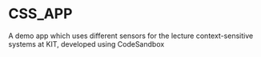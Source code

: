 # CSS_APP
A demo app which uses different sensors for the lecture context-sensitive systems at KIT, developed using CodeSandbox
